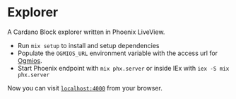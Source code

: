# Explorer

A Cardano Block explorer written in Phoenix LiveView.

  * Run `mix setup` to install and setup dependencies
  * Populate the `OGMIOS_URL` environment variable with the access url for [Ogmios](https://ogmios.dev/).
  * Start Phoenix endpoint with `mix phx.server` or inside IEx with `iex -S mix phx.server`

Now you can visit [`localhost:4000`](http://localhost:4000) from your browser.

